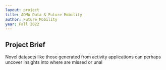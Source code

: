 ```yaml
---
layout: project
title: AOMA Data & Future Mobility
author: Future Mobility
year: Fall 2022
---
```


## Project Brief

Novel datasets like those generated from activity applications can perhaps uncover insights into where are missed or unal